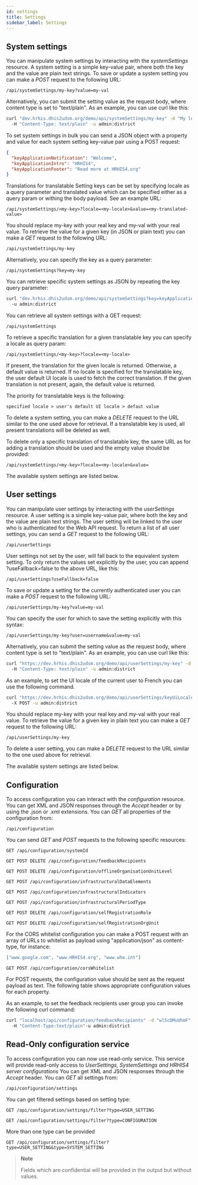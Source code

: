 ```yaml
---
id: settings
title: Settings
sidebar_label: Settings
---
```


## System settings

<!--HRHIS4-SECTION-ID:webapi_system_settings-->

You can manipulate system settings by interacting with the
*systemSettings* resource. A system setting is a simple key-value pair,
where both the key and the value are plain text strings. To save or
update a system setting you can make a *POST* request to the following URL:

    /api/systemSettings/my-key?value=my-val

Alternatively, you can submit the setting value as the request body,
where content type is set to "text/plain". As an example, you can use
curl like this:

```bash
curl "dev.hrhis.dhis2udsm.org/demo/api/systemSettings/my-key" -d "My long value"
  -H "Content-Type: text/plain" -u admin:district
```

To set system settings in bulk you can send a JSON object with a
property and value for each system setting key-value pair using a POST request:

```json
{
  "keyApplicationNotification": "Welcome",
  "keyApplicationIntro": "HRHIS4",
  "keyApplicationFooter": "Read more at HRHIS4.org"
}
```

Translations for translatable Setting keys can be set by specifying locale as 
a query parameter and translated value which can be specified 
either as a query param or withing the body payload. See an example URL:

    /api/systemSettings/<my-key>?locale=<my-locale>&value=<my-translated-value> 

You should replace my-key with your real key and my-val with your real
value. To retrieve the value for a given key (in JSON or plain text) 
you can make a *GET* request to the following URL:

    /api/systemSettings/my-key

Alternatively, you can specify the key as a query parameter:

    /api/systemSettings?key=my-key

You can retrieve specific system settings as JSON by repeating the key
query parameter:

```bash
curl "dev.hrhis.dhis2udsm.org/demo/api/systemSettings?key=keyApplicationNotification&key=keyApplicationIntro"
  -u admin:district
```

You can retrieve all system settings with a GET request:

    /api/systemSettings

To retrieve a specific translation for a given translatable key you can specify 
a locale as query param:

    /api/systemSettings/<my-key>?locale=<my-locale>

If present, the translation for the given locale is returned. Otherwise, a default 
value is returned. If no locale is specified for the translatable key, the user default 
UI locale is used to fetch the correct translation. If the given translation is not 
present, again, the default value is returned.

The priority for translatable keys is the following:

    specified locale > user's default UI locale > defaut value

To delete a system setting, you can make a *DELETE* request to the URL
similar to the one used above for retrieval. If a translatable key is 
used, all present translations will be deleted as well.

To delete only a specific translation of translatable key, the same URL 
as for adding a translation should be used and the empty value should be 
provided:

    /api/systemSettings/<my-key>?locale=<my-locale>&value=

The available system settings are listed below.

## User settings

<!--HRHIS4-SECTION-ID:webapi_user_settings-->

You can manipulate user settings by interacting with the *userSettings*
resource. A user setting is a simple key-value pair, where both the key
and the value are plain text strings. The user setting will be linked to
the user who is authenticated for the Web API request. To return a list
of all user settings, you can send a *GET* request to the following URL:

    /api/userSettings

User settings not set by the user, will fall back to the equivalent
system setting. To only return the values set explicitly by the user,
you can append ?useFallback=false to the above URL, like this:

    /api/userSettings?useFallback=false

To save or update a setting for the currently authenticated user you can
make a *POST* request to the following URL:

    /api/userSettings/my-key?value=my-val

You can specify the user for which to save the setting explicitly with
this syntax:

    /api/userSettings/my-key?user=username&value=my-val

Alternatively, you can submit the setting value as the request body,
where content type is set to "text/plain". As an example, you can use
curl like this:

```bash
curl "https://dev.hrhis.dhis2udsm.org/demo/api/userSettings/my-key" -d "My long value"
  -H "Content-Type: text/plain" -u admin:district
```

As an example, to set the UI locale of the current user to French you
can use the following command.

```bash
curl "https://dev.hrhis.dhis2udsm.org/demo/api/userSettings/keyUiLocale?value=fr" 
  -X POST -u admin:district
```

You should replace my-key with your real key and my-val with your real
value. To retrieve the value for a given key in plain text you can make
a *GET* request to the following URL:

    /api/userSettings/my-key

To delete a user setting, you can make a *DELETE* request to the URL
similar to the one used above for retrieval.

The available system settings are listed below.

## Configuration

<!--HRHIS4-SECTION-ID:webapi_configuration-->

To access configuration you can interact with the *configuration*
resource. You can get XML and JSON responses through the *Accept* header
or by using the .json or .xml extensions. You can *GET* all properties
of the configuration from:

    /api/configuration

You can send *GET* and *POST* requests to the following specific
resources:

    GET /api/configuration/systemId

    GET POST DELETE /api/configuration/feedbackRecipients

    GET POST DELETE /api/configuration/offlineOrganisationUnitLevel

    GET POST /api/configuration/infrastructuralDataElements

    GET POST /api/configuration/infrastructuralIndicators

    GET POST /api/configuration/infrastructuralPeriodType

    GET POST DELETE /api/configuration/selfRegistrationRole

    GET POST DELETE /api/configuration/selfRegistrationOrgUnit

For the CORS whitelist configuration you can make a POST request with an
array of URLs to whitelist as payload using "application/json" as
content-type, for instance:

```json
["www.google.com", "www.HRHIS4.org", "www.who.int"]
```

    GET POST /api/configuration/corsWhitelist

For POST requests, the configuration value should be sent as the request
payload as text. The following table shows appropriate configuration
values for each property.

As an example, to set the feedback recipients user group you can invoke
the following curl command:

```bash
curl "localhost/api/configuration/feedbackRecipients" -d "wl5cDMuUhmF"
  -H "Content-Type:text/plain"-u admin:district
```

## Read-Only configuration service

<!--HRHIS4-SECTION-ID:webapi_readonly_configuration_interface-->

To access configuration you can now use read-only service. This service
will provide read-only access to *UserSettings, SystemSettings and HRHIS4
server configurations* You can get XML and JSON responses through the
*Accept* header. You can *GET* all settings from:

    /api/configuration/settings

You can get filtered settings based on setting type:

    GET /api/configuration/settings/filter?type=USER_SETTING

    GET /api/configuration/settings/filter?type=CONFIGURATION

More than one type can be
    provided

    GET /api/configuration/settings/filter?type=USER_SETTING&type=SYSTEM_SETTING

> **Note**
>
> Fields which are confidential will be provided in the output but without values.
